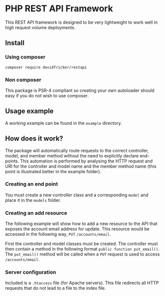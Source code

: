# PHP REST API Framework
This REST API framework is designed to be very lightweight to work well in high request volume deployments.

## Install
### Using composer
`composer require davidfricker/restapi`
### Non composer
This package is PSR-4 compliant so creating your own autoloader should easy if you do not wish to use composer. 

## Usage example 
A working example can be found in the `example` directory.

## How does it work?
The package will automatically route requests to the correct controller, model, and member method without the need to explicitly declare end-points. This automation is performed by analysing the HTTP request and URI for the controller and model name and the member method name (this point is illustrated better in the example folder).

### Creating an end point
You must create a new controller class and a corresponding `model` and place it in the `models` folder. 

### Creating an add resource
The following example will show how to add a new resource to the API that exposes the account email address for update. This resource would be accessed in the following way, `PUT` `/accounts/email`. 

First the controller and model classes must be created. The controller must then contain a method in the following format 
`public function put_email()`. The `put_email()` method will be called when a `PUT` request is used to access `/accounts/email`. 

### Server configuration
Included is a `.htaccess` file (for Apache servers). This file redirects all HTTP requests that do not lead to a file to the index file.

